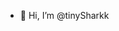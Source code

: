 - 👋 Hi, I’m @tinySharkk

<!---
tinySharkk/tinySharkk is a ✨ special ✨ repository because its `README.md` (this file) appears on your GitHub profile.
You can click the Preview link to take a look at your changes.
--->
